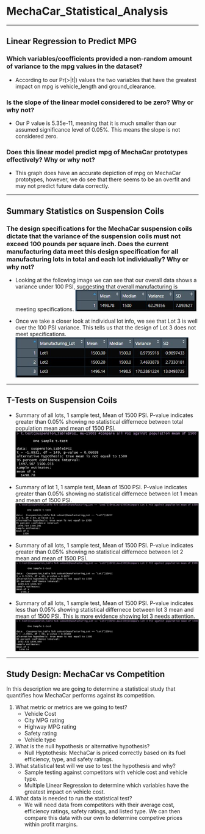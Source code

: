 # MechaCar_Statistical_Analysis

---

## Linear Regression to Predict MPG

### Which variables/coefficients provided a non-random amount of variance to the mpg values in the dataset?
- According to our Pr(>|t|) values the two variables that have the greatest impact on mpg is vehicle_length and ground_clearance. 

### Is the slope of the linear model considered to be zero? Why or why not?
- Our P value is 5.35e-11, meaning that it is much smaller than our assumed significance level of 0.05%. This means the slope is not considered zero.
### Does this linear model predict mpg of MechaCar prototypes effectively? Why or why not?
- This graph does have an accurate depiction of mpg on MechaCar prototypes, however, we do see that there seems to be an overfit and may not predict future data correctly. 
---

## Summary Statistics on Suspension Coils
### The design specifications for the MechaCar suspension coils dictate that the variance of the suspension coils must not exceed 100 pounds per square inch. Does the current manufacturing data meet this design specification for all manufacturing lots in total and each lot individually? Why or why not?
- Looking at the following image we can see that our overall data shows a variance under 100 PSI, suggesting that overall manufacturing is meeting specifications. 
![alt_text](total_summary.jpg)

- Once we take a closer look at individual lot info, we see that Lot 3 is well over the 100 PSI variance. This tells us that the design of Lot 3 does not meet specifications.
![alt_text](lot_summary.jpg)

---

## T-Tests on Suspension Coils
- Summary of all lots, 1 sample test, Mean of 1500 PSI. P-value indicates greater than 0.05% showing no statistical differnece between total population mean and mean of 1500 PSI.
![alt_text](t_test_overall.jpg)

- Summary of lot 1, 1 sample test, Mean of 1500 PSI. P-value indicates greater than 0.05% showing no statistical differnece between lot 1 mean and mean of 1500 PSI.
![alt_text](t_test_lot1.jpg)

- Summary of all lots, 1 sample test, Mean of 1500 PSI. P-value indicates greater than 0.05% showing no statistical differnece between lot 2 mean and mean of 1500 PSI.
![alt_text](t_test_lot2.jpg)

- Summary of all lots, 1 sample test, Mean of 1500 PSI. P-value indicates less than 0.05% showing statistical differnece between lot 3 mean and mean of 1500 PSI. This is more evidence showing lot 3 needs attention.
![alt_text](t_test_lot3.jpg)

---

## Study Design: MechaCar vs Competition

In this description we are going to determine a statistical study that quantifies how MechaCar performs against its competition. 

1) What metric or metrics are we going to test?
    - Vehicle Cost
    - City MPG rating
    - Highway MPG rating
    - Safety rating
    - Vehicle type
2) What is the null hypothesis or alternative hypothesis?
    - Null Hyptothesis: MechaCar is priced correctly based on its fuel efficiency, type, and safety ratings.
3) What statistical test will we use to test the hypothesis and why? 
    - Sample testing against competitors with vehicle cost and vehicle type.
    - Multiple Linear Regression to determine which variables have the greatest impact on vehicle cost.
4) What data is needed to run the statistical test?
    - We will need data from competitors with their average cost, efficiency ratings, safety ratings, and listed type. We can then compare this data with our own to determine competive prices within profit margins.

